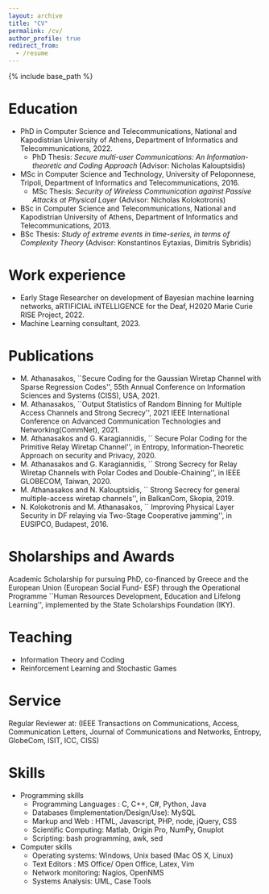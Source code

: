 ```yaml
---
layout: archive
title: "CV"
permalink: /cv/
author_profile: true
redirect_from:
  - /resume
---
```


{% include base_path %}

Education
======
* PhD in Computer Science and Telecommunications, National and Kapodistrian University of Athens, Department of Informatics and Telecommunications, 2022.
  * PhD Thesis: _Secure multi-user Communications: An Information-theoretic and Coding Approach_ (Advisor: Nicholas Kalouptsidis)	
* MSc in Computer Science and Technology, University of Peloponnese, Tripoli, Department of Informatics and Telecommunications, 2016.
  * MSc Thesis: _Security of Wireless Communication against Passive Attacks at Physical Layer_ (Advisor: Nicholas Kolokotronis)
* BSc in Computer Science and Telecommunications, National and Kapodistrian University of Athens, Department of Informatics and Telecommunications, 2013.
 *  BSc Thesis: _Study of extreme events in time-series, in terms of Complexity Theory_ (Advisor: Konstantinos Eytaxias, Dimitris Sybridis)

Work experience
======
*  Early Stage Researcher on development of Bayesian machine learning networks, aRTIFICIAL iNTELLIGENCE for the Deaf, H2020 Marie Curie RISE Project, 2022.
*  Machine Learning consultant, 2023.

Publications
======
  * M. Athanasakos, ``Secure Coding for the Gaussian Wiretap Channel with Sparse Regression Codes'', 55th Annual Conference on Information Sciences and Systems (CISS), USA, 2021.
  * M. Athanasakos, ``Output Statistics of Random Binning for Multiple Access Channels and Strong Secrecy'', 2021 IEEE International Conference on Advanced Communication Technologies and Networking(CommNet), 2021.
  * M. Athanasakos and G. Karagiannidis, `` Secure Polar Coding for the Primitive Relay Wiretap Channel'', in Entropy, Information-Theoretic Approach on security and Privacy, 2020.
  * M. Athanasakos and G. Karagiannidis, `` Strong Secrecy for Relay Wiretap Channels with Polar Codes and Double-Chaining'', in IEEE GLOBECOM, Taiwan, 2020.
  * M. Athanasakos and N. Kalouptsidis, `` Strong Secrecy for general multiple-access wiretap channels'', in BalkanCom, Skopia, 2019.
  * N. Kolokotronis and M. Athanasakos, `` Improving Physical Layer Security in DF relaying via Two-Stage Cooperative jamming'', in EUSIPCO, Budapest, 2016.


Sholarships and Awards
=====
Academic Scholarship for pursuing PhD, co-financed by Greece and the European Union (European Social Fund- ESF) through the Operational Programme ``Human Resources Development, Education and Lifelong Learning'', implemented by the State Scholarships Foundation (IKY).

  
Teaching
======
   * Information Theory and Coding
   * Reinforcement Learning and Stochastic Games

  
Service 
======
Regular Reviewer at: (IEEE Transactions on Communications, Access, Communication Letters, Journal of
Communications and Networks, Entropy, GlobeCom, ISIT, ICC, CISS)

Skills
======
* Programming skills
  * Programming Languages : C, C++, C\#, Python, Java
  * Databases (Implementation/Design/Use): MySQL
  * Markup and Web : HTML, Javascript, PHP, node, jQuery, CSS
  * Scientific Computing: Matlab, Origin Pro, NumPy, Gnuplot
  * Scripting: bash programming, awk, sed
* Computer skills
  * Operating systems: Windows, Unix based (Mac OS X, Linux)
  * Text Editors : MS Office/ Open Office, Latex, Vim
  * Network monitoring: Nagios, OpenNMS
  * Systems Analysis: UML, Case Tools
